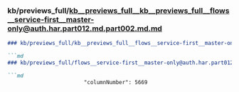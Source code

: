 ### kb/previews_full/kb__previews_full__kb__previews_full__flows__service-first__master-only@auth.har.part012.md.part002.md.md

```md
### kb/previews_full/kb__previews_full__flows__service-first__master-only@auth.har.part012.md.part002.md

```md
### kb/previews_full/flows__service-first__master-only@auth.har.part012.md (part 002)

```md
                        "columnNumber": 5669
                    
```

```

```

```
